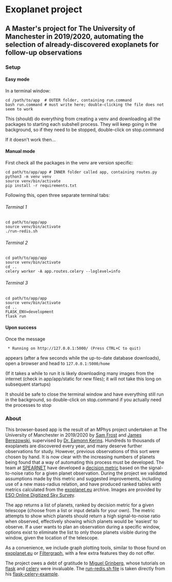 # Exoplanet project
## A Master's project for The University of Manchester in 2019/2020, automating the selection of already-discovered exoplanets for follow-up observations

### Setup
#### Easy mode
In a terminal window:
```
cd /path/to/app  # OUTER folder, containing run.command
bash run.command # must write here; double-clicking the file does not seem to work
```
This (should) do everything from creating a venv and downloading all the packages to starting each subshell process. They will keep going in the background, so if they need to be stopped, double-click on stop.command

If it doesn't work then...
#### Manual mode
First check all the packages in the venv are version specific:
```
cd path/to/app/app # INNER folder called app, containing routes.py
python3 -m venv venv   		
source venv/bin/activate
pip install -r requirements.txt
```
Following this, open three separate terminal tabs:
###### Terminal 1
```
cd path/to/app/app
source venv/bin/activate
./run-redis.sh
```
###### Terminal 2
```
cd path/to/app/app
source venv/bin/activate
cd ..
celery worker -A app.routes.celery --loglevel=info
```
###### Terminal 3
```
cd path/to/app/app
source venv/bin/activate
cd ..
FLASK_ENV=development
flask run
```

#### Upon success
Once the message
```
 * Running on http://127.0.0.1:5000/ (Press CTRL+C to quit)
```
appears (after a few seconds while the up-to-date database downloads), open a browser and head to `127.0.0.1:5000/home`

(If it takes a while to run it is likely downloading many images from the internet (check in app/app/static for new files); it will not take this long on subsequent startups)

It should be safe to close the terminal window and have everything still run in the background, so double-click on stop.command if you actually need the processes to stop

### About
This browser-based app is the result of an MPhys project undertaken at The University of Manchester in 2019/2020 by [Sam Frost](mailto:sam.frost458@gmail.com) and [James Berezowski](mailto:jamesberezowski93@gmail.com), supervised by [Dr. Eamonn Kerins](http://www.jb.man.ac.uk/~ekerins/current.html).
Hundreds to thousands of exoplanets are discovered every year, and many deserve further observations for study. However, previous observations of this sort were chosen by hand. It is now clear with the increasing numbers of planets being found that a way of automating this process must be developed. The team at [SPEARNET](http://www.spearnet-team.org) have developed a [decision metric](https://arxiv.org/abs/1802.05645) based on the signal-to-noise ratio for a given planet observation. During the project we validated assumptions made by this metric and suggested improvements, including use of a new mass-radius relation, and have produced ranked tables with metrics calculated from the [exoplanet.eu](http://www.exoplanet.eu) archive. Images are provided by [ESO Online Digitized Sky Survey](https://archive.eso.org/dss/dss).

The app returns a list of planets, ranked by decision metric for a given telescope (choose from a list or input details for your own). The metric attempts to show which planets should return a high signal-to-noise ratio when observed, effectively showing which planets would be 'easiest' to observe. If a user wants to plan an observation during a specific window, options exist to eliminate the list to only those planets visible during the window, given the location of the telescope.

As a convenience, we include graph plotting tools, similar to those found on [exoplanet.eu](http://www.exoplanet.eu/diagrams) or [Filtergraph](https://filtergraph.com/nea), with a few extra features they do not offer.

The project owes a debt of gratitude to [Miguel Grinberg](https://github.com/miguelgrinberg), whose tutorials on [flask](https://blog.miguelgrinberg.com/post/the-flask-mega-tutorial-part-i-hello-world-legacy) and [celery](https://blog.miguelgrinberg.com/post/using-celery-with-flask) were invaluable. The [run-redis.sh file](app/app/run-redis.sh) is taken directly from his [flask-celery-example](https://github.com/miguelgrinberg/flask-celery-example/blob/master/run-redis.sh).
